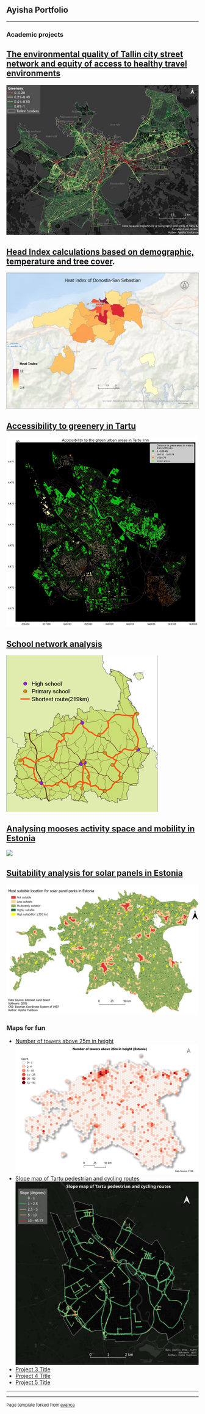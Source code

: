 ## Ayisha Portfolio

---

### Academic projects 

[The environmental quality of Tallin city street network and equity of access to healthy travel environments](/environmental_quality.md)
---
<img src="images/image_2024-02-01_223748180.png"/>

[Head Index calculations based on demographic, temperature and tree cover](heat_index.md).
---
<img src="images/Heat_index.jpg"/>

[Accessibility to greenery in Tartu](greenery_accessibility.md)
---
<img src="images/Tartu greenery.png"/>

[School network analysis](shcool_network.md)
---
<img src="images/schools.png"/>

[Analysing mooses activity space and mobility in Estonia](moose_mobility.md)
---
<img src="images/moose_movement123.png"/>

[Suitability analysis for solar panels in Estonia](suitability.md)
---
<img src="images/suitability.png"/>


### Maps for fun

- [Number of towers above 25m in height](images/25M_height_.png)
  <img src="images/25M_height_.png"/>
- [Slope map of Tartu pedestrian and cycling routes](images/tartu_network_slope___.png)
  <img src="images/tartu_network_slope___.png"/>
- [Project 3 Title](page_cm)
- [Project 4 Title](README.md)
- [Project 5 Title](http://example.com/)

---



---
<p style="font-size:11px">Page template forked from <a href="https://github.com/evanca/quick-portfolio">evanca</a></p>
<!-- Remove above link if you don't want to attibute -->
